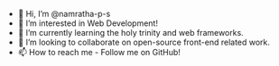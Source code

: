 - 👋 Hi, I’m @namratha-p-s
- 👀 I’m interested in Web Development!
- 🌱 I’m currently learning the holy trinity and web frameworks.
- 💞️ I’m looking to collaborate on open-source front-end related work.
- 📫 How to reach me - Follow me on GitHub!

<!---
namratha-p-s/namratha-p-s is a ✨ special ✨ repository because its `README.md` (this file) appears on your GitHub profile.
You can click the Preview link to take a look at your changes.
--->

